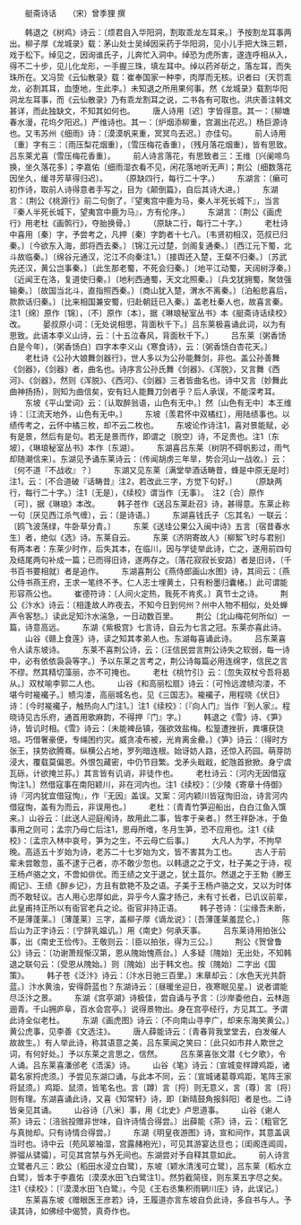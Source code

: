 <!-- { "loadSidebar": true } -->
　　艇斋诗话　　（宋）曾季狸 撰 

　　韩退之《树鸡》诗云：〔烦君自入华阳洞，割取乖龙左耳来。〕予按割龙耳事两出。柳子厚《龙城录》载：茅山处士吴绰因采药于华阳洞，见小儿手把大珠三颗，戏于松下。绰见之，因询谁氏子，儿奔忙入洞中。绰恐为虎所害，遂连呼相从入，得不二十步，见儿化龙形，一手握三珠，填左耳中。绰以药斧斫之，落左耳，而失珠所在。又冯贽《云仙散录》载：崔奉国家一种李，肉厚而无核。识者曰〔天罚乖龙，必割其耳，血堕地，生此李。〕未知退之所用果何事。然《龙城录》载割华阳洞龙左耳事，而《云仙散录》乃有乖龙割耳之说，二书各有可取也。洪庆善注韩文甚详，而此独缺文，不知其如何也。 
　　唐人诗用〔迟〕字皆得意。其一：〔柳塘春水漫，花坞夕阳迟。〕严维诗也。其一：〔炉烟添柳重，宫漏出花迟。〕杨巨源诗也。又韦苏州《细雨》诗：〔漠漠帆来重，冥冥鸟去迟。〕亦佳句。 
　　前人诗用〔重〕字有三：〔雨压梨花烟重〕，〔雪压梅花香重〕，〔残月落花烟重〕，皆有思致。吕东莱尤喜〔雪压梅花香重〕。 
　　前人诗言落花，有思致者三：王维〔兴阑啼鸟换，坐久落花多〕；李嘉佑〔细雨湿衣看不见，闲花落地听无声〕；荆公〔细数落花因坐久，缓寻芳草得归迟〕。 
　　（原缺四行，每行二十字。） 
　　东湖言：〔癞可初作诗，取前人诗得意者手写之，目为《颠倒篇》，自后其诗大进。〕 
　　东湖言：〔荆公《桃源行》前二句倒了，『望夷宫中鹿为马，秦人半死长城下』，当言『秦人半死长城下，望夷宫中鹿为马』，方有伦序。〕 
　　东湖言：〔荆公《画虎行》用老杜《画鹘行》，夺胎换骨。〕 
　　（原缺二行，每行二十字。） 
　　老杜诗中喜用〔秦〕字，予尝考之，凡押〔秦〕字韵者十七八。〔韦贤初相汉，范叔已归秦。〕〔今欲东入海，郎将西去秦。〕〔锦江元过楚，剑阁复通秦。〕〔西江元下蜀，北斗故临秦。〕〔绵谷元通汉，沱江不向秦注1。〕〔接舆还入楚，王粲不归秦。〕〔苏武先还汉，黄公岂事秦。〕〔此生那老蜀，不死会归秦。〕〔地平江动蜀，天阔树浮秦。〕〔近闻王在洛，复道使归秦。〕〔地利西通蜀，天文北照秦。〕〔兵戈犹拥蜀，聚敛强输秦。〕〔故国当北斗，直指照西秦。〕〔商山犹入楚，渭水不离秦。〕〔泊船悲喜后，款款话归秦。〕〔比来相国兼安蜀，归赴朝廷已入秦。〕盖老杜秦人也，故喜言秦。注1〔绵〕原作〔锦〕，〔不〕原作〔本〕，据《琳琅秘室丛书》本《艇斋诗话续校》改。 
　　晏叔原小词：〔无处说相思，背面秋千下。〕吕东莱极喜诵此词，以为有思致。此语本李义山诗，云：〔十五泣春风，背面秋千下。〕 
　　吕东莱〔粥香饧白是今年〕，〔粥香饧白〕四字本李义山《寒食诗》，云：〔粥香饧白杏花天。〕 
　　老杜诗《公孙大娘舞剑器行》，世人多以为公孙能舞剑，非也。盖公孙善舞《剑器》，《剑器》者，曲名也。诗序言公孙氏舞《剑器》、《浑脱》，又言舞《西河》、《剑器》，然则《浑脱》、《西河》、《剑器》三者皆曲名也。诗中又言〔妙舞此曲神扬扬〕，则知为曲信矣，安有妇人能舞刀剑者乎？后人承误，不能深考耳。 
　　东坡《平山堂词》云：〔认取醉翁语，山色有无中。〕然〔山色有无中〕本王维诗：〔江流天地外，山色有无中。〕 
　　东坡〔羡君怀中双橘红〕，用陆绩事也。以绩传考之，云怀中橘三枚，却不云二枚也。 
　　东坡论作诗注1，喜对景能赋，必有是景，然后有是句。若无是景而作，即谓之〔脱空〕诗，不足贵也。注1〔东坡〕，《琳琅秘室丛书》本作〔东湖〕。 
　　东湖喜吕东莱〔树阴不碍帆影过，雨气却随潮信来〕。东湖见予诵东莱诗云：〔传闻胡虏三年旱，势合河山一战收。〕云：〔何不道『不战收』？〕 
　　东湖又见东莱〔满堂举酒话畴昔，蜂是中原无是时〕注1，云：〔不合道破『话畴昔』注2，若改此三字，方觉下句好。〕 
　　（原缺两行，每行二十字。）注1〔无是〕，《续校》谓当作〔无事〕。　注2〔合〕原作〔可〕，据《琳琅》本改。 
　　韩子苍作《送吕东莱赴召》诗，甚得意。东莱止称一句〔厌见西江杀气缠〕，云：〔是诗语。〕 
　　东湖喜钱氏子（忘其名）一联云：〔鸥飞波荡绿，牛卧草分青。〕 
　　东莱《送珪公果公入闽中诗》五言〔宿昔春水生〕者，绝似《选》诗。东莱自云。 
　　东莱《济阴寄故人》〔柳絮飞时与君别〕有两本者：东莱少时作，后失其本，在临川，因与学徒举此诗，亡之，遂用前四句及结尾两句补成一篇；已而得旧诗，遂两存之。〔落花寂寂长安路〕者是旧诗，〔千书百书要相就〕者是追作。 
　　东湖喜荆公《燕侍郎画山水图》诗，其间云：〔燕公侍书燕王府，王求一笔终不予。仁人志士埋黄土，只有粉墨归囊楮。〕此可谓能形容燕公也。 
　　崔德符诗：〔人间火定热，我死不肯炙。〕真节士之诗。 
　　荆公《汴水》诗云：〔相逢故人昨夜去，不知今日到何州？州中人物不相似，处处蝉声令客愁。〕读此足知汴水湍急，一日动数百里。 
　　荆公〔北山梅花何所似〕一篇，诗意高远。 
　　东湖《紫极宫》七言诗，自云为七言之冠。东莱亦喜此诗。 
　　山谷《赣上食莲》诗，读之知其孝弟人也。东湖每喜诵此诗。 
　　吕东莱喜令人读东坡诗。 
　　东莱不喜荆公诗，云：〔汪信民尝言荆公诗失之软弱，每一诗中，必有依依袅袅等字。〕予以东莱之言考之，荆公诗每篇必用连绵字，信民之言不缪。然其精切藻丽，亦不可掩也。 
　　老杜《桃竹引》云：〔忽失双杖兮吾将曷从。〕双杖喻李郭二人也。 
　　山谷《和高丽松扇》诗云：〔可怜远渡帻沟溇，不堪今时褦襶子。〕帻沟溇，高丽城名也，见《三国志》。褦襶子，用程晓《伏日》诗：〔今时褦襶子，触热向人门注1。〕注1《续校》：〔『向人门』当作『到人家』。程晓诗见古乐府，通首用歌麻韵，不得押『门』字。〕 
　　韩退之《雪》诗、《笋》诗，皆讥时相。《雪》诗云：〔未能裨岳镇，强欲效盐梅。松篁遭挫折，粪壤获饶培。巧借奢豪便，专绳困约灾。威贪凌布被，光肯离金罍。〕《笋》诗云：〔得时方张王，挟势欲腾骞。纵横公占地，罗列暗连根。始讶妨人路，还惊入药园。萌芽防浸大，覆载莫偏恩。外恨包藏密，中仍节目繁。戈矛头戢戢，蛇虺首掀掀。身宁虞瓦砾，计欲掩兰荪。〕其言皆有讥诮，非徒作也。 
　　老杜诗云：〔河内无因借寇恂注1。〕然借寇事在南阳颖川，非在河内也。注1《续校》：〔少陵《寄章十侍御》诗『河内犹宜借寇恂』，作『无因』盖误。又案：河内颖川皆寇恂旧治，诗言河内借寇恂，盖有为而云，非误用也。〕 
　　老杜：〔青青竹笋迎船出，白白江鱼入馔来。〕山谷云：〔此送人迎庭闱诗，故用此二事，皆孝于亲者。〕然王祥卧冰，于鱼事用之则可；孟宗乃母亡后注1，思母所嗜，冬月生笋，恐不应用也。注1《续校》：〔孟宗入林中哀号，笋为之生，不云母亡后事。〕 
　　大凡人为学，不拘早晚。高适五十岁始为诗，老苏二十七岁始为文，皆不害其为工也。 
　　古人于前辈未尝敢忽，虽不逮于己者，亦不敢少忽也。以韩退之之于文，杜子美之于诗，视王杨卢骆之文，不啻如俳优。而王绩之文于退之，犹土苴尔。然退之于王勃《滕王阁记》、王绩《醉乡记》，方且有歆艳不及之语。子美于王杨卢骆之文，又以为时体而不敢轻议。古人用心忠厚如此，异乎今人露才扬己，未有寸长者，已讥议前辈，此皇甫持正所以有衙官老兵之论。衙官非持正语。 
　　韩子苍诗：〔尘缘吾未断，不是薄蓬莱。〕〔薄蓬莱〕三字，盖柳子厚《谪龙说》：〔吾薄蓬莱羞昆仑。〕 
　　陈后山为正字诗云：〔宁辞乳媪讥。〕用《南史》何承天事。 
　　吕东莱诗用拍张公事，出《南史王俭传》。王敬则云：〔臣以拍张，得为三公。〕 
　　荆公《贺曾鲁公》诗云：〔功谢萧规惭汉第，恩从隗始愧燕台。〕人多疑〔隗始〕无出处，不知韩退之联句云：〔受恩从隗始。〕则〔隗始〕出于韩文也。按〔隗始〕二字出《国策》。 
　　韩子苍《泛汴》诗云：〔汴水日驰三百里。〕末章却云：〔水色天光共蔚蓝。〕汴水黄浊，安得蔚蓝也？东湖诗云：〔昼暖坐迎日，夜寒眠见星。〕说者谓能尽泛汴之景。 
　　东湖《宫亭湖》诗极佳，尝自诵与予言：〔沙岸委他白，云林迤逦青。千山拥庐阜，百水会宫亭。〕说得景物出。身在宫亭经行，方见其工。予谓此诗全似老杜。 
　　东湖《画虎图》诗云：〔不向南山寻李广，却来东海笑黄公。〕黄公虎事，见李善《文选注》。 
　　唐人薛能诗云：〔青春背我堂堂去，白发催人故故生。〕有人举此诗，称其语意之美，吕东莱闻之笑曰：〔此只如市井人欺世之词，有何好处。〕予以东莱之言思之，信然。 
　　吕东莱喜张文潜《七夕歌》，令人诵。吕东莱喜潘邠老《浯溪》诗。 
　　山谷《笔》诗云：〔宣城变样蹲鸡距，诸葛名家捋虎须。〕予尝见东湖口诵，与此本不同，云：〔宣城诸葛尊鸡距，笔阵王家将鼠须。〕鸡距、鼠须，皆笔名也。言〔蹲〕言〔捋〕则无意义，言〔尊〕言〔将〕则有理。东湖喜诵此诗，又喜《知常轩》诗，即〔新晴鼓角报斜阳〕者是也。二诗皆亲见其诵。 
　　山谷诗〔八米〕事，用《北史》卢思道事。 
　　山谷《谢人茶》诗云：〔涪翁投赠非世味，自许诗情合得尝。〕出薛能《茶》诗，云：〔粗官乞与真抛却。只有诗情合得尝。〕 
　　东湖《明皇夜游图》诗，宣和间作，其意盖讽当时也。诗中云〔苑风翠袖湿，宫露赭袍光〕，可见其游宴达旦也；〔闺阁连阊闾，骅骝从骕骦〕，可见其宫禁与外无间也。东湖尝对予自释其意如此。 
　　前人诗言立鹭者凡三：欧公〔稻田水浸立白鹭〕，东坡〔颖水清浅可立鹭〕，吕东莱〔稻水立白鹭〕，皆本于李嘉佑〔漠漠水田飞白鹭注1〕。然剪截简径，则东莱五字尽之矣。注1《续校》：〔『漠漠水田飞白鹭』，今见《王右丞集积雨辋川庄》诗，此误记。〕 
　　东莱喜东坡《赠眼医王彦若》诗，王履道亦言东坡自负此诗，多自书与人。予读其诗，如佛经中偈赞，真奇作也。 
